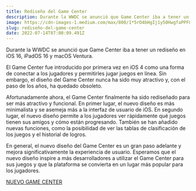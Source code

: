 ```yaml
---
title: Rediseño del Game Center
description: Durante la WWDC se anunció que Game Center iba a tener un rediseño en iOS 16, iPadOS 16 y macOS Ventura.
image: https://cdn-images-1.medium.com/max/800/1*5rO4bHgIj1y50HwgfaPPFQ.jpeg
slug: rediseño-del-game-center
date: 2022-07-14T07:00:09.491Z
---
```


Durante la WWDC se anunció que Game Center iba a tener un rediseño en iOS 16, iPadOS 16 y macOS Ventura.

El Game Center fue introducido por primera vez en iOS 4 como una forma de conectar a los jugadores y permitirles jugar juegos en línea. Sin embargo, el diseño del Game Center nunca ha sido muy atractivo y, con el paso de los años, ha quedado obsoleto.

Afortunadamente ahora, el Game Center finalmente ha sido rediseñado para ser más atractivo y funcional. En primer lugar, el nuevo diseño es más minimalista y se asemeja más a la interfaz de usuario de iOS. En segundo lugar, el nuevo diseño permite a los jugadores ver rápidamente qué juegos tienen sus amigos y cómo están progresando. También se han añadido nuevas funciones, como la posibilidad de ver las tablas de clasificación de los juegos y el historial de logros.

En general, el nuevo diseño del Game Center es un gran paso adelante y mejora significativamente la experiencia de usuario. Esperamos que el nuevo diseño inspire a más desarrolladores a utilizar el Game Center para sus juegos y que la plataforma se convierta en un lugar más popular para los jugadores.

[NUEVO GAME CENTER](https://developer.apple.com/game-center/)
